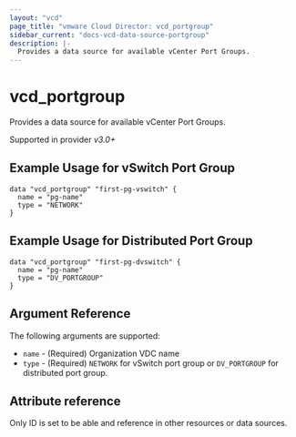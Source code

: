```yaml
---
layout: "vcd"
page_title: "vmware Cloud Director: vcd_portgroup"
sidebar_current: "docs-vcd-data-source-portgroup"
description: |-
  Provides a data source for available vCenter Port Groups.
---
```


# vcd\_portgroup

Provides a data source for available vCenter Port Groups.

Supported in provider *v3.0+*


## Example Usage for vSwitch Port Group

```hcl
data "vcd_portgroup" "first-pg-vswitch" {
  name = "pg-name"
  type = "NETWORK"
}
```

## Example Usage for Distributed Port Group

```hcl
data "vcd_portgroup" "first-pg-dvswitch" {
  name = "pg-name"
  type = "DV_PORTGROUP"
}
```

## Argument Reference

The following arguments are supported:

* `name` - (Required) Organization VDC name
* `type` - (Required) `NETWORK` for vSwitch port group or `DV_PORTGROUP` for distributed port group.

## Attribute reference

Only ID is set to be able and reference in other resources or data sources.
